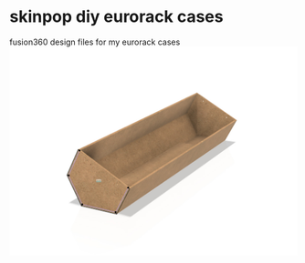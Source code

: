 # skinpop diy eurorack cases
fusion360 design files for my eurorack cases
![3u case](3u.jpg?raw=true "3u")
